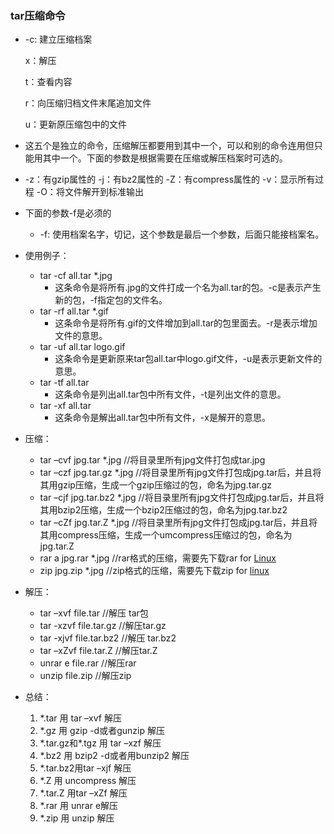 ### tar压缩命令

- -c: 建立压缩档案

  x：解压

  t：查看内容

  r：向压缩归档文件末尾追加文件

  u：更新原压缩包中的文件


- 这五个是独立的命令，压缩解压都要用到其中一个，可以和别的命令连用但只能用其中一个。下面的参数是根据需要在压缩或解压档案时可选的。
- -z：有gzip属性的
  -j：有bz2属性的
  -Z：有compress属性的
  -v：显示所有过程
  -O：将文件解开到标准输出
- 下面的参数-f是必须的
  - -f: 使用档案名字，切记，这个参数是最后一个参数，后面只能接档案名。
- 使用例子：
  - tar -cf all.tar *.jpg
    - 这条命令是将所有.jpg的文件打成一个名为all.tar的包。-c是表示产生新的包，-f指定包的文件名。 
  - tar -rf all.tar *.gif 
    - 这条命令是将所有.gif的文件增加到all.tar的包里面去。-r是表示增加文件的意思。
  - tar -uf all.tar logo.gif
    - 这条命令是更新原来tar包all.tar中logo.gif文件，-u是表示更新文件的意思。
  - tar -tf all.tar
    - 这条命令是列出all.tar包中所有文件，-t是列出文件的意思。
  - tar -xf all.tar
    - 这条命令是解出all.tar包中所有文件，-x是解开的意思。
- 压缩：
  - tar –cvf jpg.tar *.jpg //将目录里所有jpg文件打包成tar.jpg
  - tar –czf jpg.tar.gz *.jpg   //将目录里所有jpg文件打包成jpg.tar后，并且将其用gzip压缩，生成一个gzip压缩过的包，命名为jpg.tar.gz
  - tar –cjf jpg.tar.bz2 *.jpg //将目录里所有jpg文件打包成jpg.tar后，并且将其用bzip2压缩，生成一个bzip2压缩过的包，命名为jpg.tar.bz2
  - tar –cZf jpg.tar.Z *.jpg   //将目录里所有jpg文件打包成jpg.tar后，并且将其用compress压缩，生成一个umcompress压缩过的包，命名为jpg.tar.Z
  - rar a jpg.rar *.jpg //rar格式的压缩，需要先下载rar for [Linux](http://lib.csdn.net/base/linux)
  - zip jpg.zip *.jpg //zip格式的压缩，需要先下载zip for [linux](http://lib.csdn.net/base/linux)
- 解压：
  - tar –xvf file.tar //解压 tar包
  - tar -xzvf file.tar.gz //解压tar.gz
  - tar -xjvf file.tar.bz2   //解压 tar.bz2
  - tar –xZvf file.tar.Z   //解压tar.Z
  - unrar e file.rar //解压rar
  - unzip file.zip //解压zip
- 总结：
  1. *.tar 用 tar –xvf 解压
  2. *.gz 用 gzip -d或者gunzip 解压
  3. *.tar.gz和\*.tgz 用 tar –xzf 解压
  4. *.bz2 用 bzip2 -d或者用bunzip2 解压
  5. *.tar.bz2用tar –xjf 解压
  6. *.Z 用 uncompress 解压
  7. *.tar.Z 用tar –xZf 解压
  8. *.rar 用 unrar e解压
  9. *.zip 用 unzip 解压